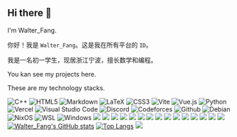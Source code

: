 ## Hi there 👋

I'm Walter_Fang.

你好！我是 `Walter_Fang`。这是我在所有平台的 `ID`。

我是一名初一学生，现居浙江宁波，擅长数学和编程。

You kan see my projects here.

These are my technology stacks.

![C++](https://img.shields.io/badge/c++-%2300599C.svg?style=for-the-badge&logo=c%2B%2B&logoColor=white)
![HTML5](https://img.shields.io/badge/html5-%23E34F26.svg?style=for-the-badge&logo=html5&logoColor=white)
![Markdown](https://img.shields.io/badge/markdown-%23000000.svg?style=for-the-badge&logo=markdown&logoColor=white)
![LaTeX](https://img.shields.io/badge/latex-%23008080.svg?style=for-the-badge&logo=latex&logoColor=white)
![CSS3](https://img.shields.io/badge/css3-%231572B6.svg?style=for-the-badge&logo=css3&logoColor=white)
![Vite](https://img.shields.io/badge/vite-%23646CFF.svg?style=for-the-badge&logo=vite&logoColor=white)
![Vue.js](https://img.shields.io/badge/vuejs-%2335495e.svg?style=for-the-badge&logo=vuedotjs&logoColor=%234FC08D)
![Python](https://img.shields.io/badge/python-3670A0?style=for-the-badge&logo=python&logoColor=ffdd54)
![Vercel](https://img.shields.io/badge/vercel-%23000000.svg?style=for-the-badge&logo=vercel&logoColor=white)
![Visual Studio Code](https://img.shields.io/badge/Visual%20Studio%20Code-0078d7.svg?style=for-the-badge&logo=visual-studio-code&logoColor=white)
![Discord](https://img.shields.io/badge/Discord-7289DA?style=for-the-badge&logo=discord&logoColor=white)
![Codeforces](https://img.shields.io/badge/Codeforces-445f9d?style=for-the-badge&logo=Codeforces&logoColor=white)
![Github](https://img.shields.io/badge/GitHub-100000?style=for-the-badge&logo=github&logoColor=white)
![Debian](https://img.shields.io/badge/Debian-A81D33?style=for-the-badge&logo=debian&logoColor=white)
![NixOS](https://img.shields.io/badge/NixOS-5277C3?style=for-the-badge&logo=nixos&logoColor=white)
![WSL](https://img.shields.io/badge/WSL-0a97f5?style=for-the-badge&logo=linux&logoColor=white)
![Windows](https://img.shields.io/badge/Windows-0078D6?style=for-the-badge&logo=windows&logoColor=white)
![](https://ziadoua.github.io/m3-Markdown-Badges/badges/Chrome/chrome2.svg)
![](https://ziadoua.github.io/m3-Markdown-Badges/badges/Cloudflare/cloudflare2.svg)
![](https://ziadoua.github.io/m3-Markdown-Badges/badges/Docker/docker3.svg)
![](https://ziadoua.github.io/m3-Markdown-Badges/badges/FLStudio/flstudio2.svg)
![](https://ziadoua.github.io/m3-Markdown-Badges/badges/Git/git2.svg)
![](https://ziadoua.github.io/m3-Markdown-Badges/badges/KaliLinux/kalilinux2.svg)
![](https://ziadoua.github.io/m3-Markdown-Badges/badges/NextJS/nextjs1.svg)
![](https://ziadoua.github.io/m3-Markdown-Badges/badges/NodeJS/nodejs2.svg)
![](https://ziadoua.github.io/m3-Markdown-Badges/badges/Notion/notion1.svg)
![](https://ziadoua.github.io/m3-Markdown-Badges/badges/npm/npm1.svg)
![](https://ziadoua.github.io/m3-Markdown-Badges/badges/Obsidian/obsidian2.svg)
![](https://ziadoua.github.io/m3-Markdown-Badges/badges/Qt/qt2.svg)
![](https://ziadoua.github.io/m3-Markdown-Badges/badges/RaspberryPI/raspberrypi2.svg)
![](https://ziadoua.github.io/m3-Markdown-Badges/badges/VisualStudioCode/visualstudiocode2.svg)
![](https://ziadoua.github.io/m3-Markdown-Badges/badges/Windows11/windows113.svg)
[![Walter_Fang's GitHub stats](https://github-readme-stats.vercel.app/api?username=walterfang1209)](https://github.com/anuraghazra/github-readme-stats)
[![Top Langs](https://github-readme-stats.vercel.app/api/top-langs/?username=walterfang1209&layout=compact)](https://github.com/walterfang1209/github-readme-stats)
![](https://komarev.com/ghpvc/?username=walterfang1209&color=green)
